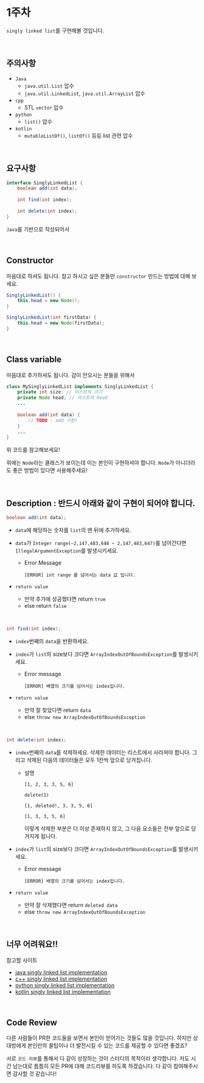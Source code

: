 # 1주차

`singly linked list`를 구현해볼 것입니다.

<br>

## 주의사항

- `Java`
  - `java.util.List` 압수
  - `java.util.LinkedList`, `java.util.ArrayList` 압수
- `cpp`
  - STL `vector` 압수
- `python`
  - `list()` 압수
- `kotlin`
  - `mutableListOf()`, `listOf()` 등등 list 관련 압수

<br>

## 요구사항

```java
interface SinglyLinkedList {
    boolean add(int data);
    
    int find(int index);
    
    int delete(int index);
}
```

`Java`를 기반으로 작성되어서 

<br>

## Constructor

마음대로 하셔도 됩니다. 참고 하시고 싶은 분들만 `constructor` 만드는 방법에 대해 보세요.

```java
SinglyLinkedList() {
    this.head = new Node();
}
```

```java
SinglyLinkedList(int firstData) {
    this.head = new Node(firstData);
}
```

<br>

## Class variable

마음대로 추가하셔도 됩니다. 감이 안오시는 분들을 위해서 

```java
class MySinglyLinkedList implements SinglyLinkedList {
    private int size; // 리스트의 크기
    private Node head; // 리스트의 head
    ...
    
    boolean add(int data) {
        // TODO : add 구현!
    }
    ...
}
```

위 코드를 참고해보세요!

위에는 `Node`라는 클래스가 보이는데 이는 본인이 구현하셔야 합니다. `Node`가 아니더라도 좋은 방법이 있다면 사용해주세요!

<br>

## Description : 반드시 아래와 같이 구현이 되어야 합니다.

```java
boolean add(int data);
```

- `data`에 해당하는 숫자를 `list`의 맨 뒤에 추가하세요.

- `data`가 `Integer range(–2,147,483,648 ~ 2,147,483,647)`를 넘어간다면 `IllegalArgumentException`를 발생시키세요.

  - Error Message

    ```shell
    [ERROR] int range 를 넘어서는 data 값 입니다.
    ```

- `return value`

  - 만약 추가에 성공했다면 return `true`
  - else return `false`

<br>

```java
int find(int index);
```

- `index`번째의 `data`을 반환하세요.

- `index`가 `list`의 size보다 크다면 `ArrayIndexOutOfBoundsException`를 발생시키세요.

  - Error message

    ```shell
    [ERROR] 배열의 크기를 넘어서는 index입니다.
    ```

- `return value`

  - 만약 잘 찾았다면 return `data`
  - else `throw new ArrayIndexOutOfBoundsException`

<br>

```java
int delete(int index);
```

- `index`번째의 `data`를 삭제하세요. 삭제한 데이터는 리스트에서 사라져야 합니다. 그리고 삭제된 다음의 데이터들은 모두 1칸씩 앞으로 당겨집니다.

  - 설명

    ```text
    [1, 2, 3, 3, 5, 6]
    ```

    ```text
    delete(1)
    ```

    ```text
    [1, deleted!, 3, 3, 5, 6]
    ```

    ```text
    [1, 3, 3, 5, 6]
    ```

    이렇게 삭제한 부분은 더 이상 존재하지 않고, 그 다음 요소들은 전부 앞으로 당겨지게 됩니다.

- `index`가 `list`의 size보다 크다면 `ArrayIndexOutOfBoundsException`를 발생시키세요.

  - Error message

    ```text
    [ERROR] 배열의 크기를 넘어서는 index입니다.
    ```

- `return value`

  - 만약 잘 삭제했다면 return `deleted data`
  - else `throw new ArrayIndexOutOfBoundsException`

<br>

## 너무 어려워요!! 

참고할 사이트

- [java singly linked list implementation](https://www.geeksforgeeks.org/implementing-a-linked-list-in-java-using-class/)
- [c++ singly linked list implementation](https://www.educative.io/answers/singly-linked-list-in-cpp)
- [python singly linked list implementation](https://www.tutorialspoint.com/python_data_structure/python_linked_lists.htm)
- [kotlin singly linked list implementation](https://medium.com/@bipinkumar650/singly-linked-list-in-kotlin-a280d1bc7b09)

<br>

## Code Review

다른 사람들이 PR한 코드들을 보면서 본인이 얻어가는 것들도 많을 것입니다. 하지만 상대방에게 본인만의 꿀팁이나 더 발전시킬 수 있는 코드를 제공할 수 있다면 좋겠죠?

서로 `코드 리뷰`를 통해서 다 같이 성장하는 것이 스터디의 목적이라 생각합니다. 저도 시간 남는대로 틈틈히 모든 PR에 대해 코드리뷰를 하도록 하겠습니다. 다 같이 참여해주시면 감사할 것 같습니다!

